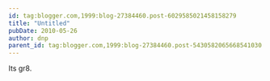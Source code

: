 ```yaml
---
id: tag:blogger.com,1999:blog-27384460.post-6029585021458158279
title: "Untitled"
pubDate: 2010-05-26
author: dnp
parent_id: tag:blogger.com,1999:blog-27384460.post-5430582065668541030
---
```


Its gr8.